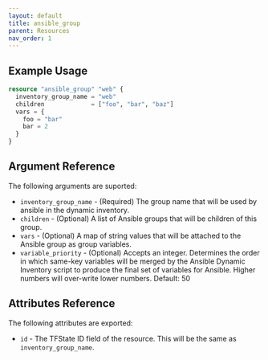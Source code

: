 ```yaml
---
layout: default
title: ansible_group
parent: Resources
nav_order: 1
---
```

## Example Usage

```terraform
resource "ansible_group" "web" {
  inventory_group_name = "web"
  children             = ["foo", "bar", "baz"]
  vars = {
    foo = "bar"
    bar = 2
  }
}
```

## Argument Reference

The following arguments are suported:

- `inventory_group_name` - (Required) The group name that will be used by ansible in the dynamic inventory.
- `children` - (Optional) A list of Ansible groups that will be children of this group.
- `vars` - (Optional) A map of string values that will be attached to the Ansible group as group variables.
- `variable_priority` - (Optional) Accepts an integer. Determines the order in which same-key variables will be merged by the Ansible Dynamic Inventory script to produce the final set of variables for Ansible. Higher numbers will over-write lower numbers. Default: 50

## Attributes Reference

The following attributes are exported:

- `id` - The TFState ID field of the resource. This will be the same as `inventory_group_name`.
